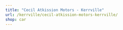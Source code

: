 ```yaml
---
title: "Cecil Atkission Motors - Kerrville"
url: /kerrville/cecil-atkission-motors-kerrville/
shop: car
---
```

